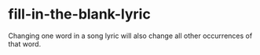 # fill-in-the-blank-lyric
Changing one word in a song lyric will also change all other occurrences of that word.
